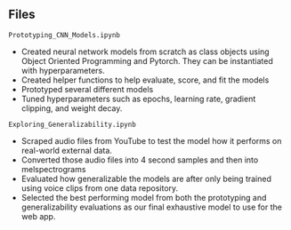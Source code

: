 ## Files

`Prototyping_CNN_Models.ipynb` 
- Created neural network models from scratch as class objects using Object Oriented Programming and Pytorch. They can be instantiated with hyperparameters. 
- Created helper functions to help evaluate, score, and fit the models
- Prototyped several different models
- Tuned hyperparameters such as epochs, learning rate, gradient clipping, and weight decay. 

`Exploring_Generalizability.ipynb` 
- Scraped audio files from YouTube to test the model how it performs on real-world external data.
- Converted those audio files into 4 second samples and then into melspectrograms
- Evaluated how generalizable the models are after only being trained using voice clips from one data repository. 
- Selected the best performing model from both the prototyping and generalizability evaluations as our final exhaustive model to use for the web app.
